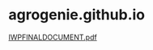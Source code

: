# agrogenie.github.io
[IWPFINALDOCUMENT.pdf](https://github.com/vineethvictor17/agrogenie.github.io/files/5534987/IWPFINALDOCUMENT.pdf)
